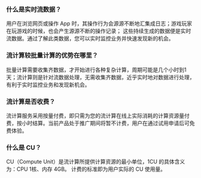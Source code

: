 ### 什么是实时流数据？
用户在浏览网页或操作 App 时，其操作行为会源源不断地汇集成日志；游戏玩家在玩游戏的时候，也会产生源源不断的操作记录； 这些持续生成的数据便是实时流数据。通过了解此类数据，您可以实时监控业务并快速发现新的机会。

### 流计算较批量计算的优势在哪里？
批量计算需要收集齐数据，才开始进行各种复杂计算，周期可能是几个小时到1天；流计算则是针对流数据处理，无需收集齐数据，近乎实时地对数据进行处理，有利于实时监控业务和发现新机会。

### 流计算是否收费？
流计算服务采用按量付费，即只需为您的流计算在线上实际消耗的计算资源量付费，按小时结算。当前产品处于推广期间将暂不计费，用户在通过试用申请后可免费体验。

### 什么是 CU？
CU（Compute Unit）是流计算所提供计算资源的最小单位，1CU 的具体含义为：CPU 1核、内存 4GB。 计费的标准即为用户实际的 CU 使用量。
